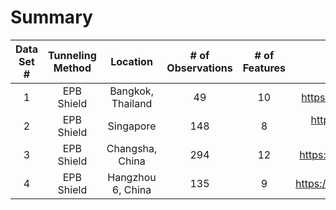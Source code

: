 # Summary 
| Data Set #|Tunneling Method |Location                    |# of Observations|# of Features|Data Source                                       |
|:---------:|:---------------:|:--------------------------:|:---------------:|:-----------:|:------------------------------------------------:|
|    1      | EPB Shield      | Bangkok, Thailand          |        49       |       10    |https://doi.org/10.1016/j.tust.2005.06.007        |
|    2      | EPB Shield      | Singapore                  |        148      |       8     |https://doi.org/10.1007/s10064-016-0937-8         |
|    3      | EPB Shield      | Changsha, China            |        294      |       12    |https://doi.org/10.1016/j.tust.2020.103383        |
|    4      | EPB Shield      | Hangzhou 6, China          |        135      |       9     |https://doi.org/10.1016/j.undsp.2021.05.002       |

